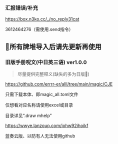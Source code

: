 ### 汇报错误/补充

https://box.n3ko.cc/_/no_reply31cat

3612464276（需使用.send指令）

## :rotating_light:所有牌堆导入后请先更新再使用

### 旧版手册呪文(中日英三语) ver1.0.0

> 尽量提供完整释义(缺失的多为日版:smiling_face_with_tear:)

https://github.com/errrr-er/alll/tree/main/magic/CJE

只需下载本体、即magic_all.toml文件

仅想看对应名称请使用excel或目录

目录详见“.draw mhelp”

https://wwye.lanzoup.com/iohw92ihoikf

蓝奏云版、以防有人无法使用github